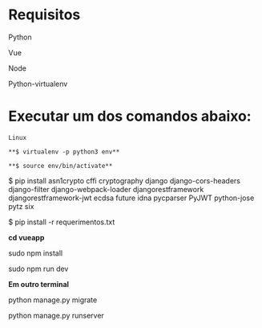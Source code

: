 # Requisitos
Python

Vue

Node

Python-virtualenv



# Executar um dos comandos abaixo: 

```
Linux

**$ virtualenv -p python3 env**

**$ source env/bin/activate**

```
$ pip install asn1crypto cffi cryptography django django-cors-headers django-filter django-webpack-loader djangorestframework djangorestframework-jwt ecdsa future idna pycparser PyJWT python-jose pytz six

$ pip install -r requerimentos.txt
 
**cd vueapp**

sudo npm install

sudo npm run dev

**Em outro terminal**

python manage.py migrate

python manage.py runserver
